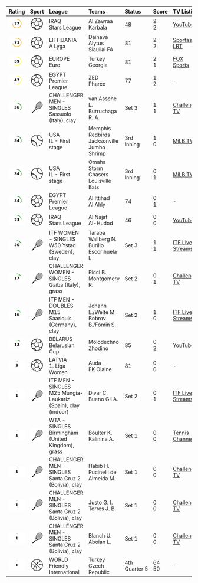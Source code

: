 | Rating                                                                                                                                 | Sport                                                                                                                | League                                                          | Teams                                         | Status        | Score    | TV Listing                                                                               |
|:---------------------------------------------------------------------------------------------------------------------------------------|:---------------------------------------------------------------------------------------------------------------------|:----------------------------------------------------------------|:----------------------------------------------|:--------------|:---------|:-----------------------------------------------------------------------------------------|
| <img src="https://raw.githubusercontent.com/BlakeDuncan25/Donut-SVG-Ratings/bac4e4a278175106499642192132b1786a9aec38/77.svg" alt="77"> | <img src="https://raw.githubusercontent.com/BlakeDuncan25/Donut-SVG-Ratings/master/soccer.png" alt="Soccer">         | IRAQ<br>Stars League                                            | Al Zawraa<br>Karbala                          | 48            | 2<br>2   | <a href="https://www.youtube.com/@imnsport/streams">YouTube</a>                          |
| <img src="https://raw.githubusercontent.com/BlakeDuncan25/Donut-SVG-Ratings/bac4e4a278175106499642192132b1786a9aec38/71.svg" alt="71"> | <img src="https://raw.githubusercontent.com/BlakeDuncan25/Donut-SVG-Ratings/master/soccer.png" alt="Soccer">         | LITHUANIA<br>A Lyga                                             | Dainava Alytus<br>Siauliai FA                 | 81            | 2<br>2   | <a href="https://www.lrt.lt/naujienos/sportas">Sportas - LRT</a>                         |
| <img src="https://raw.githubusercontent.com/BlakeDuncan25/Donut-SVG-Ratings/bac4e4a278175106499642192132b1786a9aec38/59.svg" alt="59"> | <img src="https://raw.githubusercontent.com/BlakeDuncan25/Donut-SVG-Ratings/master/soccer.png" alt="Soccer">         | EUROPE<br>Euro                                                  | Turkey<br>Georgia                             | 81            | 2<br>1   | <a href="https://www.foxsports.com/live">FOX Sports</a>                                  |
| <img src="https://raw.githubusercontent.com/BlakeDuncan25/Donut-SVG-Ratings/bac4e4a278175106499642192132b1786a9aec38/47.svg" alt="47"> | <img src="https://raw.githubusercontent.com/BlakeDuncan25/Donut-SVG-Ratings/master/soccer.png" alt="Soccer">         | EGYPT<br>Premier League                                         | ZED<br>Pharco                                 | 77            | 1<br>2   | -                                                                                        |
| <img src="https://raw.githubusercontent.com/BlakeDuncan25/Donut-SVG-Ratings/bac4e4a278175106499642192132b1786a9aec38/36.svg" alt="36"> | <img src="https://raw.githubusercontent.com/BlakeDuncan25/Donut-SVG-Ratings/master/tennis.png" alt="Tennis">         | CHALLENGER MEN - SINGLES<br>Sassuolo (Italy), clay              | van Assche L.<br>Burruchaga R. A.             | Set 3         | 1<br>1   | <a href="https://www.atptour.com/en/atp-challenger-tour/challenger-tv">Challenger TV</a> |
| <img src="https://raw.githubusercontent.com/BlakeDuncan25/Donut-SVG-Ratings/bac4e4a278175106499642192132b1786a9aec38/34.svg" alt="34"> | <img src="https://raw.githubusercontent.com/BlakeDuncan25/Donut-SVG-Ratings/master/baseball.png" alt="Baseball">     | USA<br>IL - First stage                                         | Memphis Redbirds<br>Jacksonville Jumbo Shrimp | 3rd Inning    | 1<br>0   | <a href="http://milb.tv/">MiLB.TV</a>                                                    |
| <img src="https://raw.githubusercontent.com/BlakeDuncan25/Donut-SVG-Ratings/bac4e4a278175106499642192132b1786a9aec38/34.svg" alt="34"> | <img src="https://raw.githubusercontent.com/BlakeDuncan25/Donut-SVG-Ratings/master/baseball.png" alt="Baseball">     | USA<br>IL - First stage                                         | Omaha Storm Chasers<br>Louisville Bats        | 3rd Inning    | 0<br>1   | <a href="http://milb.tv/">MiLB.TV</a>                                                    |
| <img src="https://raw.githubusercontent.com/BlakeDuncan25/Donut-SVG-Ratings/bac4e4a278175106499642192132b1786a9aec38/34.svg" alt="34"> | <img src="https://raw.githubusercontent.com/BlakeDuncan25/Donut-SVG-Ratings/master/soccer.png" alt="Soccer">         | EGYPT<br>Premier League                                         | Al Ittihad<br>Al Ahly                         | 74            | 0<br>1   | -                                                                                        |
| <img src="https://raw.githubusercontent.com/BlakeDuncan25/Donut-SVG-Ratings/bac4e4a278175106499642192132b1786a9aec38/23.svg" alt="23"> | <img src="https://raw.githubusercontent.com/BlakeDuncan25/Donut-SVG-Ratings/master/soccer.png" alt="Soccer">         | IRAQ<br>Stars League                                            | Al Najaf<br>Al-Hudod                          | 46            | 0<br>0   | <a href="https://www.youtube.com/@imnsport/streams">YouTube</a>                          |
| <img src="https://raw.githubusercontent.com/BlakeDuncan25/Donut-SVG-Ratings/bac4e4a278175106499642192132b1786a9aec38/20.svg" alt="20"> | <img src="https://raw.githubusercontent.com/BlakeDuncan25/Donut-SVG-Ratings/master/tennis.png" alt="Tennis">         | ITF WOMEN - SINGLES<br>W50 Ystad (Sweden), clay                 | Taraba Wallberg N.<br>Burillo Escorihuela I.  | Set 3         | 1<br>1   | <a href="https://live.itftennis.com/en/live-streams/">ITF Live Streams</a>               |
| <img src="https://raw.githubusercontent.com/BlakeDuncan25/Donut-SVG-Ratings/bac4e4a278175106499642192132b1786a9aec38/17.svg" alt="17"> | <img src="https://raw.githubusercontent.com/BlakeDuncan25/Donut-SVG-Ratings/master/tennis.png" alt="Tennis">         | CHALLENGER WOMEN - SINGLES<br>Gaiba (Italy), grass              | Ricci B.<br>Montgomery R.                     | Set 2         | 0<br>1   | <a href="https://www.atptour.com/en/atp-challenger-tour/challenger-tv">Challenger TV</a> |
| <img src="https://raw.githubusercontent.com/BlakeDuncan25/Donut-SVG-Ratings/bac4e4a278175106499642192132b1786a9aec38/16.svg" alt="16"> | <img src="https://raw.githubusercontent.com/BlakeDuncan25/Donut-SVG-Ratings/master/tennis.png" alt="Tennis">         | ITF MEN - DOUBLES<br>M15 Saarlouis (Germany), clay              | Johann L./Welte M.<br>Bobrov B./Fomin S.      | Set 2         | 1<br>0   | <a href="https://live.itftennis.com/en/live-streams/">ITF Live Streams</a>               |
| <img src="https://raw.githubusercontent.com/BlakeDuncan25/Donut-SVG-Ratings/bac4e4a278175106499642192132b1786a9aec38/12.svg" alt="12"> | <img src="https://raw.githubusercontent.com/BlakeDuncan25/Donut-SVG-Ratings/master/soccer.png" alt="Soccer">         | BELARUS<br>Belarusian Cup                                       | Molodechno<br>Zhodino                         | 85            | 0<br>2   | <a href="https://www.youtube.com/@belarusff/streams">YouTube</a>                         |
| <img src="https://raw.githubusercontent.com/BlakeDuncan25/Donut-SVG-Ratings/bac4e4a278175106499642192132b1786a9aec38/3.svg" alt="3">   | <img src="https://raw.githubusercontent.com/BlakeDuncan25/Donut-SVG-Ratings/master/soccer.png" alt="Soccer">         | LATVIA<br>1. Liga Women                                         | Auda<br>FK Olaine                             | 81            | 0<br>0   | -                                                                                        |
| <img src="https://raw.githubusercontent.com/BlakeDuncan25/Donut-SVG-Ratings/bac4e4a278175106499642192132b1786a9aec38/1.svg" alt="1">   | <img src="https://raw.githubusercontent.com/BlakeDuncan25/Donut-SVG-Ratings/master/tennis.png" alt="Tennis">         | ITF MEN - SINGLES<br>M25 Mungia-Laukariz (Spain), clay (indoor) | Divar C.<br>Bueno Gil A.                      | Set 2         | 0<br>1   | <a href="https://live.itftennis.com/en/live-streams/">ITF Live Streams</a>               |
| <img src="https://raw.githubusercontent.com/BlakeDuncan25/Donut-SVG-Ratings/bac4e4a278175106499642192132b1786a9aec38/1.svg" alt="1">   | <img src="https://raw.githubusercontent.com/BlakeDuncan25/Donut-SVG-Ratings/master/tennis.png" alt="Tennis">         | WTA - SINGLES<br>Birmingham (United Kingdom), grass             | Boulter K.<br>Kalinina A.                     | Set 1         | 0<br>0   | <a href="https://www.tennischannel.com/en-us/page/home">Tennis Channel</a>               |
| <img src="https://raw.githubusercontent.com/BlakeDuncan25/Donut-SVG-Ratings/bac4e4a278175106499642192132b1786a9aec38/1.svg" alt="1">   | <img src="https://raw.githubusercontent.com/BlakeDuncan25/Donut-SVG-Ratings/master/tennis.png" alt="Tennis">         | CHALLENGER MEN - SINGLES<br>Santa Cruz 2 (Bolivia), clay        | Habib H.<br>Pucinelli de Almeida M.           | Set 1         | 0<br>0   | <a href="https://www.atptour.com/en/atp-challenger-tour/challenger-tv">Challenger TV</a> |
| <img src="https://raw.githubusercontent.com/BlakeDuncan25/Donut-SVG-Ratings/bac4e4a278175106499642192132b1786a9aec38/1.svg" alt="1">   | <img src="https://raw.githubusercontent.com/BlakeDuncan25/Donut-SVG-Ratings/master/tennis.png" alt="Tennis">         | CHALLENGER MEN - SINGLES<br>Santa Cruz 2 (Bolivia), clay        | Justo G. I.<br>Torres J. B.                   | Set 1         | 0<br>0   | <a href="https://www.atptour.com/en/atp-challenger-tour/challenger-tv">Challenger TV</a> |
| <img src="https://raw.githubusercontent.com/BlakeDuncan25/Donut-SVG-Ratings/bac4e4a278175106499642192132b1786a9aec38/1.svg" alt="1">   | <img src="https://raw.githubusercontent.com/BlakeDuncan25/Donut-SVG-Ratings/master/tennis.png" alt="Tennis">         | CHALLENGER MEN - SINGLES<br>Santa Cruz 2 (Bolivia), clay        | Blanch U.<br>Aboian L.                        | Set 1         | 0<br>0   | <a href="https://www.atptour.com/en/atp-challenger-tour/challenger-tv">Challenger TV</a> |
| <img src="https://raw.githubusercontent.com/BlakeDuncan25/Donut-SVG-Ratings/bac4e4a278175106499642192132b1786a9aec38/1.svg" alt="1">   | <img src="https://raw.githubusercontent.com/BlakeDuncan25/Donut-SVG-Ratings/master/basketball.png" alt="Basketball"> | WORLD<br>Friendly International                                 | Turkey<br>Czech Republic                      | 4th Quarter 5 | 64<br>50 | -                                                                                        |